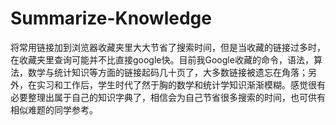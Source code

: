 # Summarize-Knowledge
   将常用链接加到浏览器收藏夹里大大节省了搜索时间，但是当收藏的链接过多时，在收藏夹里查询可能并不比直接google快。目前我Google收藏的命令，语法，算法，数学与统计知识等方面的链接起码几十页了，大多数链接被遗忘在角落；另外，在实习和工作后，学生时代了然于胸的数学和统计学知识渐渐模糊。感觉很有必要整理出属于自己的知识字典了，相信会为自己节省很多搜索的时间，也可供有相似难题的同学参考。
